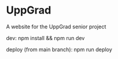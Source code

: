 # UppGrad

A website for the UppGrad senior project

dev:
npm install && npm run dev

deploy (from main branch):
npm run deploy
